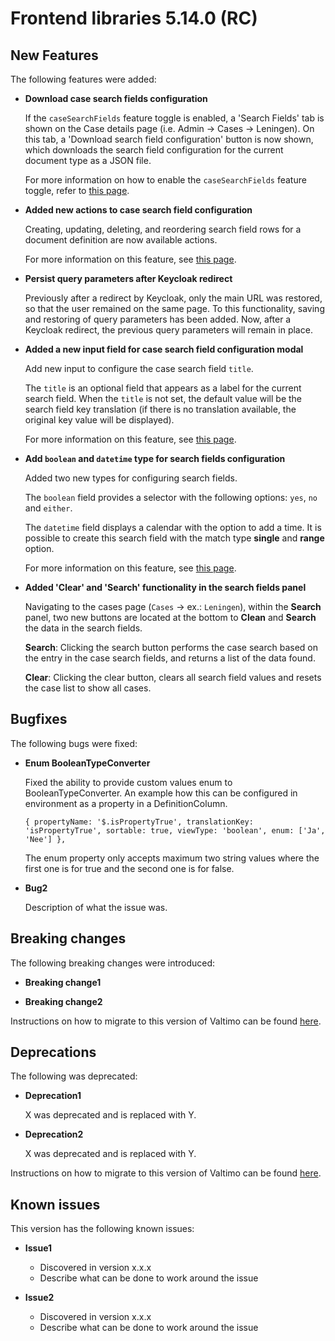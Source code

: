 # Frontend libraries 5.14.0 (RC)

## New Features

The following features were added:

* **Download case search fields configuration**

  If the `caseSearchFields` feature toggle is enabled, a 'Search Fields' tab is shown on the Case details page
  (i.e. Admin -> Cases -> Leningen). On this tab, a 'Download search field configuration' button is now shown, which
  downloads the search field configuration for the current document type as a JSON file.

  For more information on how to enable the `caseSearchFields` feature toggle, refer to [this page](/reference/feature-toggles/available-feature-toggles.md).

* **Added new actions to case search field configuration**

  Creating, updating, deleting, and reordering search field rows for a document definition are now available actions.

  For more information on this feature, see [this page](/using-valtimo/document/configuring-search-fields.md).

* **Persist query parameters after Keycloak redirect**

  Previously after a redirect by Keycloak, only the main URL was restored, so that the user remained on the same page.
  To this functionality, saving and restoring of query parameters has been added. Now, after a Keycloak redirect, the
  previous query parameters will remain in place.


* **Added a new input field for case search field configuration modal**

  Add new input to configure the case search field `title`.

  The `title` is an optional field that appears as a label for the current search field. When the `title` is not set, 
  the default value will be the search field key translation (if there is no translation available, the original key value will be displayed).

  For more information on this feature, see [this page](/using-valtimo/document/configuring-search-fields.md).

* **Add `boolean` and `datetime` type for search fields configuration**

  Added two new types for configuring search fields.
  
  The `boolean` field provides a selector with the following options: `yes`, `no` and `either`.
  
  The `datetime` field displays a calendar with the option to add a time. It is possible to create this search field 
  with the match type **single** and **range** option.

  For more information on this feature, see [this page](/using-valtimo/document/configuring-search-fields.md).

* **Added 'Clear' and 'Search' functionality in the search fields panel**

  Navigating to the cases page (`Cases` -> <definition name> ex.: `Leningen`), within the **Search** panel, two new 
  buttons are located at the bottom to **Clean** and **Search** the data in the search fields.

  **Search**: Clicking the search button performs the case search based on the entry in the case search fields, and 
  returns a list of the data found.

  **Clear**: Clicking the clear button, clears all search field values and resets the case list to show all cases.

## Bugfixes

The following bugs were fixed:

* **Enum BooleanTypeConverter**

  Fixed the ability to provide custom values enum to BooleanTypeConverter.
  An example how this can be configured in environment as a property in a DefinitionColumn.

  `{
  propertyName: '$.isPropertyTrue',
  translationKey: 'isPropertyTrue',
  sortable: true,
  viewType: 'boolean',
  enum: ['Ja', 'Nee']
  },`

  The enum property only accepts maximum two string values where the first one is for true and the second one is for false. 

* **Bug2**

  Description of what the issue was.

## Breaking changes

The following breaking changes were introduced:

* **Breaking change1**

* **Breaking change2**

Instructions on how to migrate to this version of Valtimo can be found [here](migration.md).

## Deprecations

The following was deprecated:

* **Deprecation1**

  X was deprecated and is replaced with Y.
* **Deprecation2**

  X was deprecated and is replaced with Y.

Instructions on how to migrate to this version of Valtimo can be found [here](migration.md).

## Known issues

This version has the following known issues:

* **Issue1**
    * Discovered in version x.x.x
    * Describe what can be done to work around the issue

* **Issue2**
    * Discovered in version x.x.x
    * Describe what can be done to work around the issue

